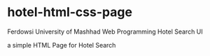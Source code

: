# hotel-html-css-page

Ferdowsi University of Mashhad Web Programming Hotel Search UI

a simple HTML Page for Hotel Search
